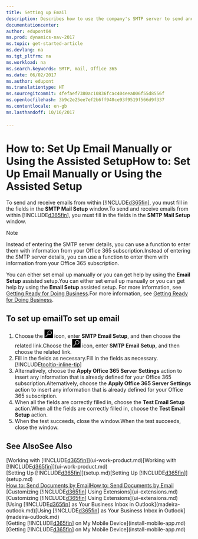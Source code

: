```yaml
---
title: Setting up Email
description: Describes how to use the company's SMTP server to send and receive email messages within Dynamics NAV, or alternatively how to use the email server settings created with the Office 365 subscription.
documentationcenter: 
author: edupont04
ms.prod: dynamics-nav-2017
ms.topic: get-started-article
ms.devlang: na
ms.tgt_pltfrm: na
ms.workload: na
ms.search.keywords: SMTP, mail, Office 365
ms.date: 06/02/2017
ms.author: edupont
ms.translationtype: HT
ms.sourcegitcommit: 4fefaef7380ac10836fcac404eea006f55d8556f
ms.openlocfilehash: 3b9c2e25ee7ef2b6ff940ce93f9519f566d9f337
ms.contentlocale: en-gb
ms.lasthandoff: 10/16/2017

---
```

# <a name="how-to-set-up-email-manually-or-using-the-assisted-setup"></a><span data-ttu-id="7deab-103">How to: Set Up Email Manually or Using the Assisted Setup</span><span class="sxs-lookup"><span data-stu-id="7deab-103">How to: Set Up Email Manually or Using the Assisted Setup</span></span>
<span data-ttu-id="7deab-104">To send and receive emails from within [!INCLUDE[d365fin](includes/d365fin_md.md)], you must fill in the fields in the **SMTP Mail Setup** window.</span><span class="sxs-lookup"><span data-stu-id="7deab-104">To send and receive emails from within [!INCLUDE[d365fin](includes/d365fin_md.md)], you must fill in the fields in the **SMTP Mail Setup** window.</span></span>

> [!NOTE]  
>   <span data-ttu-id="7deab-105">Instead of entering the SMTP server details, you can use a function to enter them with information from your Office 365 subscription.</span><span class="sxs-lookup"><span data-stu-id="7deab-105">Instead of entering the SMTP server details, you can use a function to enter them with information from your Office 365 subscription.</span></span>

<span data-ttu-id="7deab-106">You can either set email up manually or you can get help by using the **Email Setup** assisted setup.</span><span class="sxs-lookup"><span data-stu-id="7deab-106">You can either set email up manually or you can get help by using the **Email Setup** assisted setup.</span></span> <span data-ttu-id="7deab-107">For more information, see [Getting Ready for Doing Business](ui-get-ready-business.md).</span><span class="sxs-lookup"><span data-stu-id="7deab-107">For more information, see [Getting Ready for Doing Business](ui-get-ready-business.md).</span></span>  

## <a name="to-set-up-email"></a><span data-ttu-id="7deab-108">To set up email</span><span class="sxs-lookup"><span data-stu-id="7deab-108">To set up email</span></span>
1. <span data-ttu-id="7deab-109">Choose the ![Search for Page or Report](media/ui-search/search_small.png "Search for Page or Report icon") icon, enter **SMTP Email Setup**, and then choose the related link.</span><span class="sxs-lookup"><span data-stu-id="7deab-109">Choose the ![Search for Page or Report](media/ui-search/search_small.png "Search for Page or Report icon") icon, enter **SMTP Email Setup**, and then choose the related link.</span></span>
2. <span data-ttu-id="7deab-110">Fill in the fields as necessary.</span><span class="sxs-lookup"><span data-stu-id="7deab-110">Fill in the fields as necessary.</span></span> [!INCLUDE[tooltip-inline-tip](includes/tooltip-inline-tip_md.md)]
3. <span data-ttu-id="7deab-111">Alternatively, choose the **Apply Office 365 Server Settings** action to insert any information that is already defined for your Office 365 subscription.</span><span class="sxs-lookup"><span data-stu-id="7deab-111">Alternatively, choose the **Apply Office 365 Server Settings** action to insert any information that is already defined for your Office 365 subscription.</span></span>
4. <span data-ttu-id="7deab-112">When all the fields are correctly filled in, choose the **Test Email Setup** action.</span><span class="sxs-lookup"><span data-stu-id="7deab-112">When all the fields are correctly filled in, choose the **Test Email Setup** action.</span></span>
5. <span data-ttu-id="7deab-113">When the test succeeds, close the window.</span><span class="sxs-lookup"><span data-stu-id="7deab-113">When the test succeeds, close the window.</span></span>

## <a name="see-also"></a><span data-ttu-id="7deab-114">See Also</span><span class="sxs-lookup"><span data-stu-id="7deab-114">See Also</span></span>  
<span data-ttu-id="7deab-115">[Working with [!INCLUDE[d365fin](includes/d365fin_md.md)]](ui-work-product.md)</span><span class="sxs-lookup"><span data-stu-id="7deab-115">[Working with [!INCLUDE[d365fin](includes/d365fin_md.md)]](ui-work-product.md)</span></span>  
<span data-ttu-id="7deab-116">[Setting Up [!INCLUDE[d365fin](includes/d365fin_md.md)]](setup.md)</span><span class="sxs-lookup"><span data-stu-id="7deab-116">[Setting Up [!INCLUDE[d365fin](includes/d365fin_md.md)]](setup.md)</span></span>  
[<span data-ttu-id="7deab-117">How to: Send Documents by Email</span><span class="sxs-lookup"><span data-stu-id="7deab-117">How to: Send Documents by Email</span></span>](ui-how-send-documents-email.md)  
<span data-ttu-id="7deab-118">[Customizing [!INCLUDE[d365fin](includes/d365fin_md.md)] Using Extensions](ui-extensions.md)</span><span class="sxs-lookup"><span data-stu-id="7deab-118">[Customizing [!INCLUDE[d365fin](includes/d365fin_md.md)] Using Extensions](ui-extensions.md)</span></span>  
<span data-ttu-id="7deab-119">[Using [!INCLUDE[d365fin](includes/d365fin_md.md)] as Your Business Inbox in Outlook](madeira-outlook.md)</span><span class="sxs-lookup"><span data-stu-id="7deab-119">[Using [!INCLUDE[d365fin](includes/d365fin_md.md)] as Your Business Inbox in Outlook](madeira-outlook.md)</span></span>  
<span data-ttu-id="7deab-120">[Getting [!INCLUDE[d365fin](includes/d365fin_md.md)] on My Mobile Device](install-mobile-app.md)</span><span class="sxs-lookup"><span data-stu-id="7deab-120">[Getting [!INCLUDE[d365fin](includes/d365fin_md.md)] on My Mobile Device](install-mobile-app.md)</span></span>

